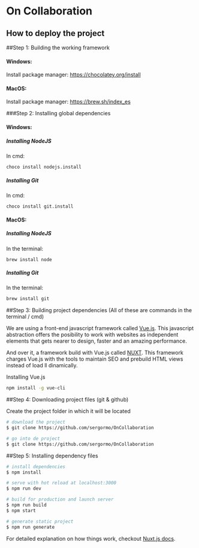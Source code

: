 # On Collaboration

## How to deploy the project

##Step 1: Building the working framework

#### Windows:
Install package manager:
https://chocolatey.org/install

#### MacOS:
Install package manager:
https://brew.sh/index_es

###Step 2: Installing global dependencies

#### Windows:

##### Installing NodeJS
In cmd:
```
choco install nodejs.install
```

##### Installing Git
In cmd:
```
choco install git.install
```

#### MacOS:

##### Installing NodeJS
In the terminal:
```
brew install node
```

##### Installing Git
In the terminal:
``` bash
brew install git
```

##Step 3: Building project dependencies 
(All of these are commands in the terminal / cmd)

We are using a front-end javascript framework called [Vue.js](https://vuejs.org/).
This javascript abstraction offers the posibility to work with websites as independent elements that gets nearer to design, faster and an amazing performance.

And over it, a framework build with Vue.js called [NUXT](https://nuxtjs.org/). This framework charges Vue.js with the tools to maintain SEO and prebuild HTML views instead of load ll dinamically.

Installing Vue.js 
``` bash
npm install -g vue-cli
```

##Step 4: Downloading project files (git & github)

Create the project folder in which it will be located

``` bash
# download the project
$ git clone https://github.com/sergormo/OnCollaboration

# go into de project
$ git clone https://github.com/sergormo/OnCollaboration
```


##Step 5: Installing dependency files

``` bash
# install dependencies
$ npm install

# serve with hot reload at localhost:3000
$ npm run dev

# build for production and launch server
$ npm run build
$ npm start

# generate static project
$ npm run generate
```

For detailed explanation on how things work, checkout [Nuxt.js docs](https://nuxtjs.org).
